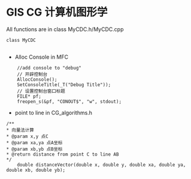 ﻿# GIS CG 计算机图形学
All functions are in class MyCDC.h/MyCDC.cpp
````
class MyCDC 
````

##
- Alloc Console in MFC
````
    //add console to "debug"
    // 开辟控制台
    AllocConsole();                          
    SetConsoleTitle(_T("Debug Title"));
    // 设置控制台窗口标题
    FILE* pf;
    freopen_s(&pf, "CONOUT$", "w", stdout);
````
- point to line in CG_algorithms.h
````
/**
* 向量法计算
* @param x,y 点C
* @param xa,ya 点A坐标
* @param xb,yb 点B坐标
* @return distance from point C to line AB
*/
    double distanceVector(double x, double y, double xa, double ya, double xb, double yb);
````